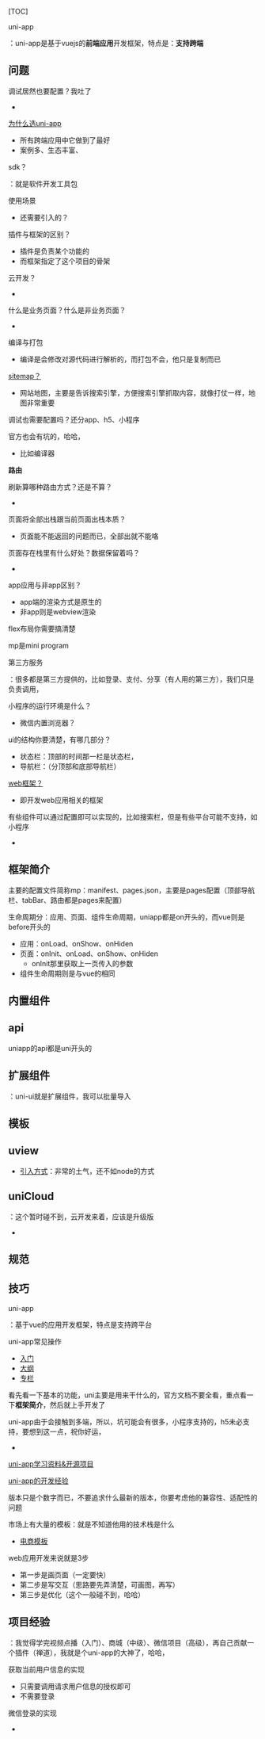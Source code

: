 [TOC]

uni-app

：uni-app是基于vuejs的**前端应用**开发框架，特点是：**支持跨端**

## 问题

调试居然也要配置？我吐了

- 

[为什么选uni-app](https://juejin.cn/post/6961663378083282951)

- 所有跨端应用中它做到了最好
- 案例多、生态丰富、



sdk？

：就是软件开发工具包

使用场景

- 还需要引入的？

插件与框架的区别？

- 插件是负责某个功能的
- 而框架指定了这个项目的骨架

云开发？

- 

什么是业务页面？什么是非业务页面？

- 

编译与打包

- 编译是会修改对源代码进行解析的，而打包不会，他只是复制而已

[sitemap？](https://jingyan.baidu.com/article/8ebacdf00ea40a49f65cd5b8.html)

- 网站地图，主要是告诉搜索引擎，方便搜索引擎抓取内容，就像打仗一样，地图非常重要

调试也需要配置吗？还分app、h5、小程序

官方也会有坑的，哈哈，

- 比如编译器



**路由**



刷新算哪种路由方式？还是不算？

- 

页面将全部出栈跟当前页面出栈本质？

- 页面能不能返回的问题而已，全部出就不能咯

页面存在栈里有什么好处？数据保留着吗？

- 

app应用与非app区别？

- app端的渲染方式是原生的
- 非app则是webview渲染

flex布局你需要搞清楚

mp是mini program

第三方服务

：很多都是第三方提供的，比如登录、支付、分享（有人用的第三方），我们只是负责调用，

小程序的运行环境是什么？

- 微信内置浏览器？

ui的结构你要清楚，有哪几部分？

- 状态栏：顶部的时间那一栏是状态栏，
- 导航栏：（分顶部和底部导航栏）

[web框架？](https://blog.csdn.net/weixin_42976659/article/details/88187868)

- 即开发web应用相关的框架

有些组件可以通过配置即可以实现的，比如搜索栏，但是有些平台可能不支持，如小程序

- 



## 框架简介

主要的配置文件简称mp：manifest、pages.json，主要是pages配置（顶部导航栏、tabBar、路由都是pages来配置）

生命周期分：应用、页面、组件生命周期，uniapp都是on开头的，而vue则是before开头的

- 应用：onLoad、onShow、onHiden
- 页面：onInit、onLoad、onShow、onHiden
  - onInit那里获取上一页传入的参数
- 组件生命周期则是与vue的相同



## 内置组件

## api

uniapp的api都是uni开头的



## 扩展组件

：uni-ui就是扩展组件，我可以批量导入

## 模板

## uview

- [引入方式](https://www.jianshu.com/p/d2900005b32a)：非常的土气，还不如node的方式

## uniCloud

：这个暂时碰不到，云开发来着，应该是升级版

- 

## 规范



## 技巧

uni-app

：基于vue的应用开发框架，特点是支持跨平台

uni-app常见操作

- [入门](https://juejin.cn/post/6899642866693423111#heading-22)
- [大纲](https://juejin.cn/post/6963637441177583647#heading-19)
- [专栏](https://juejin.cn/column/6961663481250578462)

看先看一下基本的功能，uni主要是用来干什么的，官方文档不要全看，重点看一下**框架简介**，然后就上手开发了



uni-app由于会接触到多端，所以，坑可能会有很多，小程序支持的，h5未必支持，要想到这一点，祝你好运，

- 

[uni-app学习资料&开源项目](https://github.com/aben1188/awesome-uni-app/blob/master/README.md)



[uni-app的开发经验](https://juejin.cn/post/6844903910876905486)

版本只是个数字而已，不要追求什么最新的版本，你要考虑他的兼容性、适配性的问题



市场上有大量的模板：就是不知道他用的技术栈是什么

- [电商模板](https://ext.dcloud.net.cn/plugin?id=200)



web应用开发来说就是3步

- 第一步是画页面（一定要快）
- 第二步是写交互（思路要先弄清楚，可画图，再写）
- 第三步是优化（这个一般碰不到，哈哈）





## 项目经验

：我觉得学完视频点播（入门）、商城（中级）、微信项目（高级），再自己贡献一个插件（禅道），我就是个uni-app的大神了，哈哈，

获取当前用户信息的实现

- 只需要调用请求用户信息的授权即可
- 不需要登录

微信登录的实现

- 

